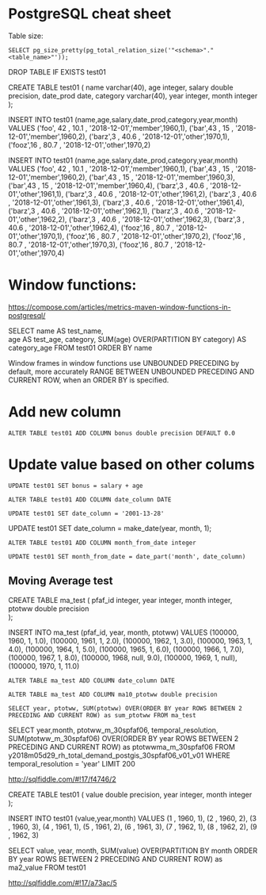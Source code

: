 # PostgreSQL cheat sheet

Table size:

`SELECT pg_size_pretty(pg_total_relation_size('"<schema>"."<table_name>"'));`

DROP TABLE IF EXISTS test01

CREATE TABLE test01 (
    name        varchar(40),
    age         integer,
    salary      double precision,
    date_prod   date,
    category    varchar(40),
    year        integer,
    month       integer      
);

INSERT INTO test01 (name,age,salary,date_prod,category,year,month)
VALUES ('foo', 42 , 10.1 , '2018-12-01','member',1960,1),
('bar',43 , 15 , '2018-12-01','member',1960,2),
('barz',3 , 40.6 , '2018-12-01','other',1970,1),
('fooz',16 , 80.7 , '2018-12-01','other',1970,2)


INSERT INTO test01 (name,age,salary,date_prod,category,year,month)
VALUES ('foo', 42 , 10.1 , '2018-12-01','member',1960,1),
('bar',43 , 15 , '2018-12-01','member',1960,2),
('bar',43 , 15 , '2018-12-01','member',1960,3),
('bar',43 , 15 , '2018-12-01','member',1960,4),
('barz',3 , 40.6 , '2018-12-01','other',1961,1),
('barz',3 , 40.6 , '2018-12-01','other',1961,2),
('barz',3 , 40.6 , '2018-12-01','other',1961,3),
('barz',3 , 40.6 , '2018-12-01','other',1961,4),
('barz',3 , 40.6 , '2018-12-01','other',1962,1),
('barz',3 , 40.6 , '2018-12-01','other',1962,2),
('barz',3 , 40.6 , '2018-12-01','other',1962,3),
('barz',3 , 40.6 , '2018-12-01','other',1962,4),
('fooz',16 , 80.7 , '2018-12-01','other',1970,1),
('fooz',16 , 80.7 , '2018-12-01','other',1970,2),
('fooz',16 , 80.7 , '2018-12-01','other',1970,3),
('fooz',16 , 80.7 , '2018-12-01','other',1970,4)


#  Window functions:

https://compose.com/articles/metrics-maven-window-functions-in-postgresql/

SELECT name AS test_name,  
       age AS test_age,
       category,
       SUM(age)
            OVER(PARTITION BY category) AS category_age
FROM test01 
ORDER BY name  


Window frames in window functions use UNBOUNDED PRECEDING by default, more accurately RANGE BETWEEN UNBOUNDED PRECEDING AND CURRENT ROW, when an ORDER BY is specified.

# Add new column

`ALTER TABLE test01 ADD COLUMN bonus double precision DEFAULT 0.0`

# Update value based on other colums

`UPDATE test01
SET bonus = salary + age`

`ALTER TABLE test01 ADD COLUMN date_column DATE`

`UPDATE test01
	SET date_column = '2001-13-28'`

UPDATE test01
    SET date_column = make_date(year, month, 1);


 `ALTER TABLE test01 ADD COLUMN month_from_date integer`

 `UPDATE test01
     SET month_from_date = date_part('month', date_column)`


## Moving Average test

CREATE TABLE ma_test (
    pfaf_id     integer,
    year        integer,
    month       integer,
    ptotww      double precision    
);

INSERT INTO ma_test (pfaf_id, year, month, ptotww)
VALUES 
(100000, 1960, 1, 1.0),
(100000, 1961, 1, 2.0),
(100000, 1962, 1, 3.0),
(100000, 1963, 1, 4.0),
(100000, 1964, 1, 5.0),
(100000, 1965, 1, 6.0),
(100000, 1966, 1, 7.0),
(100000, 1967, 1, 8.0),
(100000, 1968, null, 9.0),
(100000, 1969, 1, null),
(100000, 1970, 1, 11.0)

`ALTER TABLE ma_test ADD COLUMN date_column DATE`

`ALTER TABLE ma_test ADD COLUMN ma10_ptotww double precision`

`SELECT year, ptotww,
	   SUM(ptotww)
	       OVER(ORDER BY year ROWS BETWEEN 2 PRECEDING AND CURRENT ROW) as sum_ptotww
FROM ma_test`



SELECT year,month, ptotww_m_30spfaf06, temporal_resolution,
    SUM(ptotww_m_30spfaf06)
        OVER(ORDER BY year ROWS BETWEEN 2 PRECEDING AND CURRENT ROW) as ptotwwma_m_30spfaf06 
FROM y2018m05d29_rh_total_demand_postgis_30spfaf06_v01_v01
WHERE temporal_resolution = 'year'
LIMIT 200



http://sqlfiddle.com/#!17/f4746/2

CREATE TABLE test01 (
    value      double precision,
    year        integer,
    month       integer      
);

INSERT INTO test01 (value,year,month)
VALUES (1 , 1960, 1),
(2 , 1960, 2),
(3 , 1960, 3),
(4 , 1961, 1),
(5 , 1961, 2),
(6 , 1961, 3),
(7 , 1962, 1),
(8 , 1962, 2),
(9 , 1962, 3)


SELECT value, year, month,
  SUM(value)
    OVER(PARTITION BY month ORDER BY year ROWS BETWEEN 2 PRECEDING AND CURRENT ROW) as ma2_value
FROM test01

http://sqlfiddle.com/#!17/a73ac/5



